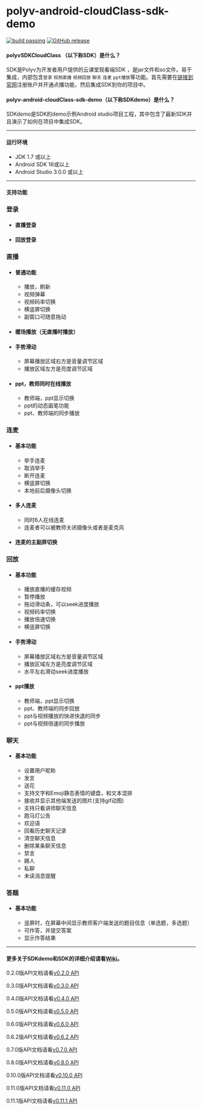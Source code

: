polyv-android-cloudClass-sdk-demo
===

[![build passing](https://img.shields.io/badge/build-passing-brightgreen.svg)](#)
[![GitHub release](https://img.shields.io/badge/release-v0.11.1-blue.svg)](https://github.com/polyv/polyv-android-cloudClass-sdk-demo/releases/tag/v0.11.1)
#### polyvSDKCloudClass （以下称SDK）是什么？

SDK是Polyv为开发者用户提供的云课堂观看端SDK ，是jar文件和so文件。易于集成，内部包含`登录` `视频直播`  `视频回放`   `聊天`  `连麦` `ppt播放`等功能。首先需要在[链接到官网](http://www.polyv.net)注册账户并开通点播功能，然后集成SDK到你的项目中。
#### polyv-android-cloudClass-sdk-demo（以下称**SDKdemo**）是什么？
SDKdemo是SDK的demo示例Android studio项目工程，其中包含了最新SDK并且演示了如何在项目中集成SDK。
***
#### 运行环境
* JDK 1.7 或以上
* Android SDK 16或以上
* Android Studio 3.0.0 或以上
***
#### 支持功能

### 登录

- #### 直播登录

- #### 回放登录

### 直播

- #### 普通功能
  - 播放，刷新
  - 视频弹幕
  - 视频码率切换
  - 横竖屏切换
  - 副窗口可随意拖动

- #### 暖场播放（无直播时播放）

- #### 手势滑动
   - 屏幕播放区域右方是音量调节区域
   - 播放区域左方是亮度调节区域

- #### ppt，教师同时在线播放
  - 教师端，ppt显示切换
  - ppt的动态画笔功能
  - ppt、教师端的同步播放

### 连麦
- #### 基本功能
  - 举手连麦
  - 取消举手
  - 断开连麦
  - 横竖屏切换
  - 本地前后摄像头切换

- #### 多人连麦
  - 同时6人在线连麦
  - 连麦者可以被教师关闭摄像头或者是麦克风

- #### 连麦的主副屏切换

### 回放
- #### 基本功能
  - 播放直播的缓存视频
  - 暂停播放
  - 拖动滑动条，可以seek进度播放
  - 视频码率切换
  - 播放倍速切换
  - 横竖屏切换

- #### 手势滑动
  - 屏幕播放区域右方是音量调节区域
  - 播放区域左方是亮度调节区域
  - 水平左右滑动seek进度播放

- #### ppt播放
  - 教师端，ppt显示切换
  - ppt、教师端的同步回放
  - ppt与视频播放的快进快退的同步
  - ppt与视频倍速的同步播放

### 聊天
- #### 基本功能
  - 设置用户昵称
  - 发言
  - 送花
  - 支持文字和Emoji静态表情的键盘，和文本混排
  - 接收并显示其他端发送的图片(支持gif动图)
  - 支持只看讲师聊天信息
  - 跑马灯公告
  - 欢迎语
  - 回看历史聊天记录
  - 清空聊天信息
  - 删除某条聊天信息
  - 禁言
  - 踢人
  - 私聊
  - 未读消息提醒

### 答题
- #### 基本功能
  - 竖屏时，在屏幕中间显示教师客户端发送的题目信息（单选题，多选题）
  - 可作答，并提交答案
  - 显示作答结果
  



***
#### 更多关于SDKdemo和SDK的详细介绍请看[Wiki](https://github.com/polyv/polyv-android-cloudClass-sdk-demo/wiki)。

0.2.0版API文档请看[v0.2.0 API](http://repo.polyv.net/android/cloudclass/javadoc/0.2.0/index.html)

0.3.0版API文档请看[v0.3.0 API](http://repo.polyv.net/android/cloudclass/javadoc/0.3.0/index.html)

0.4.0版API文档请看[v0.4.0 API](http://repo.polyv.net/android/cloudclass/javadoc/0.4.0/index.html)

0.5.0版API文档请看[v0.5.0 API](http://repo.polyv.net/android/cloudclass/javadoc/0.5.0/index.html)

0.6.0版API文档请看[v0.6.0 API](http://repo.polyv.net/android/cloudclass/javadoc/0.6.0/index.html)

0.6.2版API文档请看[v0.6.2 API](http://repo.polyv.net/android/cloudclass/javadoc/0.6.2/index.html)

0.7.0版API文档请看[v0.7.0 API](http://repo.polyv.net/android/cloudclass/javadoc/0.7.0/index.html)

0.8.0版API文档请看[v0.8.0 API](http://repo.polyv.net/android/cloudclass/javadoc/0.8.0/index.html)

0.10.0版API文档请看[v0.10.0 API](http://repo.polyv.net/android/cloudclass/javadoc/0.10.0/index.html)

0.11.0版API文档请看[v0.11.0 API](http://repo.polyv.net/android/cloudclass/javadoc/0.11.0/index.html)

0.11.1版API文档请看[v0.11.1 API](http://repo.polyv.net/android/cloudclass/javadoc/0.11.1/index.html)